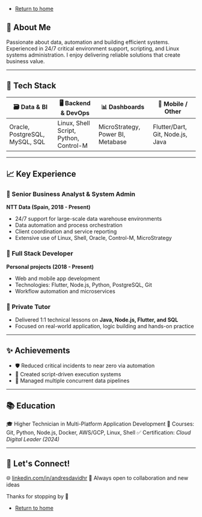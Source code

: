 - [Return to home](/README.md)

## 🧠 About Me

Passionate about data, automation and building efficient systems. Experienced in 24/7 critical environment support, scripting, and Linux systems administration.
I enjoy delivering reliable solutions that create business value.

---

## 🧰 Tech Stack

| 🗃️ Data & BI                    | 🖥️ Backend & DevOps                     | 📊 Dashboards                      | 📱 Mobile / Other                 |
| ------------------------------ | -------------------------------------- | --------------------------------- | -------------------------------- |
| Oracle, PostgreSQL, MySQL, SQL | Linux, Shell Script, Python, Control-M | MicroStrategy, Power BI, Metabase | Flutter/Dart, Git, Node.js, Java |

---

## 📈 Key Experience

### 🔹 Senior Business Analyst & System Admin
**NTT Data (Spain, 2018 - Present)**
- 24/7 support for large-scale data warehouse environments
- Data automation and process orchestration
- Client coordination and service reporting
- Extensive use of Linux, Shell, Oracle, Control-M, MicroStrategy

### 🔹 Full Stack Developer
**Personal projects (2018 - Present)**
- Web and mobile app development
- Technologies: Flutter, Node.js, Python, PostgreSQL, Git
- Workflow automation and microservices

### 🔹 Private Tutor
- Delivered 1:1 technical lessons on **Java, Node.js, Flutter, and SQL**
- Focused on real-world application, logic building and hands-on practice

---

## ✨ Achievements

- 🛡️ Reduced critical incidents to near zero via automation
- 🔄 Created script-driven execution systems
- 🧰 Managed multiple concurrent data pipelines

---

## 📚 Education

🎓 Higher Technician in Multi-Platform Application Development
📘 Courses: Git, Python, Node.js, Docker, AWS/GCP, Linux, Shell
✅ Certification: *Cloud Digital Leader (2024)*

---

## 🤝 Let's Connect!

🌐 [linkedin.com/in/andresdavidhr](https://www.linkedin.com/in/andresdavidhr)
🚀 Always open to collaboration and new ideas

Thanks for stopping by 🙌

- [Return to home](/README.md)